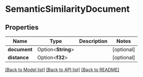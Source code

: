 # SemanticSimilarityDocument

## Properties

Name | Type | Description | Notes
------------ | ------------- | ------------- | -------------
**document** | Option<**String**> |  | [optional]
**distance** | Option<**f32**> |  | [optional]

[[Back to Model list]](../README.md#documentation-for-models) [[Back to API list]](../README.md#documentation-for-api-endpoints) [[Back to README]](../README.md)


